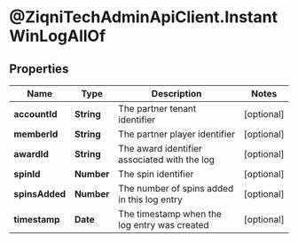 # @ZiqniTechAdminApiClient.InstantWinLogAllOf

## Properties

Name | Type | Description | Notes
------------ | ------------- | ------------- | -------------
**accountId** | **String** | The partner tenant identifier | [optional] 
**memberId** | **String** | The partner player identifier | [optional] 
**awardId** | **String** | The award identifier associated with the log | [optional] 
**spinId** | **Number** | The spin identifier | [optional] 
**spinsAdded** | **Number** | The number of spins added in this log entry | [optional] 
**timestamp** | **Date** | The timestamp when the log entry was created | [optional] 



